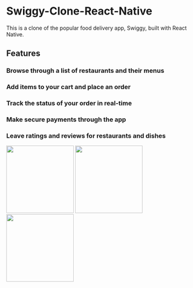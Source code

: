 # Swiggy-Clone-React-Native

This is a clone of the popular food delivery app, Swiggy, built with React Native.

## Features
### Browse through a list of restaurants and their menus
### Add items to your cart and place an order
### Track the status of your order in real-time
### Make secure payments through the app
### Leave ratings and reviews for restaurants and dishes



<img src="https://user-images.githubusercontent.com/88485343/210973289-3f534546-61d5-4411-8e3a-0eea5a17b4f0.jpg" width="178"> <img src="https://user-images.githubusercontent.com/88485343/210973352-b8a65762-53cd-4b28-a6ba-e5390a96e937.jpg" width="178"> <img src="https://user-images.githubusercontent.com/88485343/210973366-32f220e7-e599-4cb2-bbe3-019b1b53ac5c.jpg" width="178">





